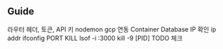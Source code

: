 ## Guide
라우터
헤더, 토큰, API 키
nodemon
gcp 연동
    Container
    Database
IP 확인
    ip addr
    ifconfig
PORT KILL
    lsof -i :3000
    kill -9 [PID]
TODO 체크